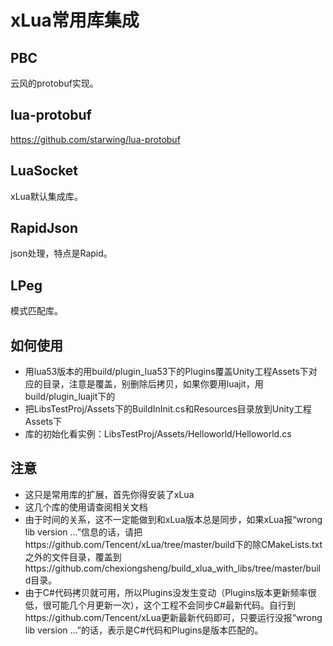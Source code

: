 xLua常用库集成
=====
## PBC

云风的protobuf实现。

## lua-protobuf

https://github.com/starwing/lua-protobuf

## LuaSocket

xLua默认集成库。

## RapidJson

json处理，特点是Rapid。

## LPeg

模式匹配库。

## 如何使用

* 用lua53版本的用build/plugin_lua53下的Plugins覆盖Unity工程Assets下对应的目录，注意是覆盖，别删除后拷贝，如果你要用luajit，用build/plugin_luajit下的
* 把LibsTestProj/Assets下的BuildInInit.cs和Resources目录放到Unity工程Assets下
* 库的初始化看实例：LibsTestProj/Assets/Helloworld/Helloworld.cs

## 注意

* 这只是常用库的扩展，首先你得安装了xLua
* 这几个库的使用请查阅相关文档
* 由于时间的关系，这不一定能做到和xLua版本总是同步，如果xLua报“wrong lib version ...”信息的话，请把https://github.com/Tencent/xLua/tree/master/build下的除CMakeLists.txt之外的文件目录，覆盖到https://github.com/chexiongsheng/build_xlua_with_libs/tree/master/build目录。
* 由于C#代码拷贝就可用，所以Plugins没发生变动（Plugins版本更新频率很低，很可能几个月更新一次），这个工程不会同步C#最新代码。自行到https://github.com/Tencent/xLua更新最新代码即可，只要运行没报“wrong lib version ...”的话，表示是C#代码和Plugins是版本匹配的。